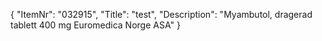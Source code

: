 {
  "ItemNr": "032915",
  "Title": "test",
  "Description": "Myambutol, dragerad tablett 400 mg Euromedica Norge ASA"
}